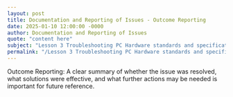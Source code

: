```yaml
---
layout: post
title: Documentation and Reporting of Issues - Outcome Reporting
date: 2025-01-10 12:00:00 -0000
author: Documentation and Reporting of Issues
quote: "content here"
subject: "Lesson 3 Troubleshooting PC Hardware standards and specifications"
permalink: "/Lesson 3 Troubleshooting PC Hardware standards and specifications/Documentation and Reporting of Issues/Documentation and Reporting of Issues - Outcome Reporting"
---
```


Outcome Reporting: A clear summary of whether the issue was resolved, what solutions were effective, and what further actions may be needed is important for future reference.
